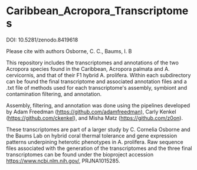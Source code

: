 # Caribbean_Acropora_Transcriptomes

DOI: 10.5281/zenodo.8419618

Please cite with authors Osborne, C. C., Baums, I. B

This repository includes the transcriptomes and annotations of the two Acropora species found in the Caribbean, Acropora palmata and A. cervicornis, and that of their F1 hybrid A. prolifera. Within each subdirectory can be found the final transcriptome and associated annotation files and a .txt file of methods used for each transcriptome's assembly, symbiont and contamination filtering, and annotation. 

Assembly, filtering, and annotation was done using the pipelines developed by Adam Freedman (https://github.com/adamfreedman), Carly Kenkel (https://github.com/ckenkel), and Misha Matz (https://github.com/z0on).

These transcriptomes are part of a larger study by C. Cornelia Osborne and the Baums Lab on hybrid coral thermal tolerance and gene expression patterns underpining heterotic phenotypes in A. prolifera. Raw sequence files associated with the generation of the transcriptomes and the three final transcriptomes can be found under the bioproject accession https://www.ncbi.nlm.nih.gov/, PRJNA1015285.
